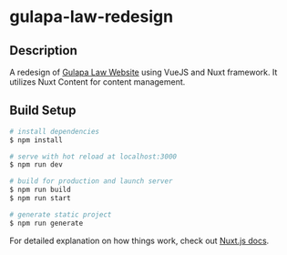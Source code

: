 # gulapa-law-redesign

## Description

A redesign of [Gulapa Law Website](https://gulapalaw.com) using VueJS and Nuxt framework. It utilizes Nuxt Content for content management.

## Build Setup

```bash
# install dependencies
$ npm install

# serve with hot reload at localhost:3000
$ npm run dev

# build for production and launch server
$ npm run build
$ npm run start

# generate static project
$ npm run generate
```

For detailed explanation on how things work, check out [Nuxt.js docs](https://nuxtjs.org).
